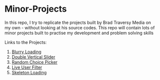# Minor-Projects
In this repo, I try to replicate the projects built by Brad Traversy Media on my own - without looking at his source codes. This repo will contain lots of minor projects built to practise my development and problem solving skills

Links to the Projects:

1. [Blurry Loading](https://blurry-loading-kj4856.netlify.app/)
2. [Double Vertical Slider](https://double-vertical-slider-kj4856.netlify.app/) 
3. [Random Choice Picker](https://random-choice-picker-kj4856.netlify.app/) 
4. [Live User Filter](https://live-user-filter-krish4856.netlify.app/) 
5. [Skeleton Loading](https://skeleton-loading-krish4856.netlify.app/) 
